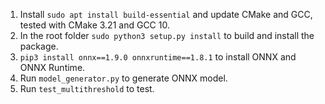 1. Install `sudo apt install build-essential` and update CMake and GCC, tested with CMake 3.21 and GCC 10.
2. In the root folder `sudo python3 setup.py install` to build and install the package.
3. `pip3 install onnx==1.9.0 onnxruntime==1.8.1` to install ONNX and ONNX Runtime.
4. Run `model_generator.py` to generate ONNX model.
5. Run `test_multithreshold` to test.
